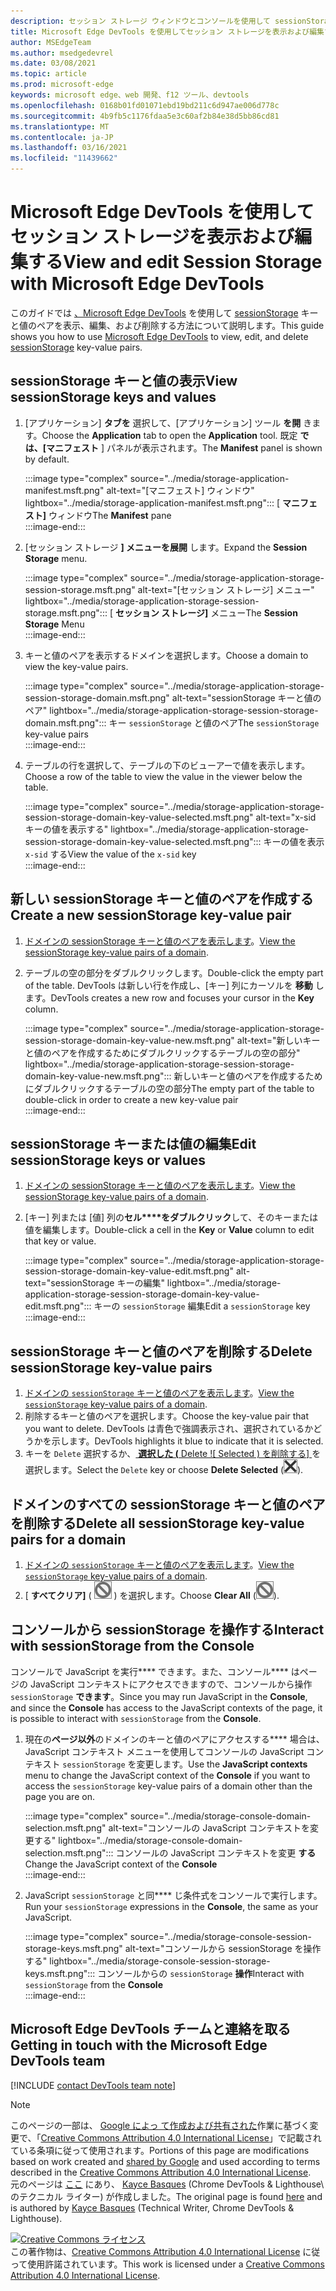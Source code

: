 ```yaml
---
description: セッション ストレージ ウィンドウとコンソールを使用して sessionStorage を表示および編集する方法。
title: Microsoft Edge DevTools を使用してセッション ストレージを表示および編集する
author: MSEdgeTeam
ms.author: msedgedevrel
ms.date: 03/08/2021
ms.topic: article
ms.prod: microsoft-edge
keywords: microsoft edge、web 開発、f12 ツール、devtools
ms.openlocfilehash: 0168b01fd01071ebd19bd211c6d947ae006d778c
ms.sourcegitcommit: 4b9fb5c1176fdaa5e3c60af2b84e38d5bb86cd81
ms.translationtype: MT
ms.contentlocale: ja-JP
ms.lasthandoff: 03/16/2021
ms.locfileid: "11439662"
---
```

<!-- Copyright Kayce Basques 

   Licensed under the Apache License, Version 2.0 (the "License");
   you may not use this file except in compliance with the License.
   You may obtain a copy of the License at

       https://www.apache.org/licenses/LICENSE-2.0

   Unless required by applicable law or agreed to in writing, software
   distributed under the License is distributed on an "AS IS" BASIS,
   WITHOUT WARRANTIES OR CONDITIONS OF ANY KIND, either express or implied.
   See the License for the specific language governing permissions and
   limitations under the License.  -->

# <a name="view-and-edit-session-storage-with-microsoft-edge-devtools"></a><span data-ttu-id="fe509-104">Microsoft Edge DevTools を使用してセッション ストレージを表示および編集する</span><span class="sxs-lookup"><span data-stu-id="fe509-104">View and edit Session Storage with Microsoft Edge DevTools</span></span>  

<span data-ttu-id="fe509-105">このガイドでは [、Microsoft Edge DevTools][MicrosoftEdgeDevTools] を使用して [sessionStorage][MDNSessionStorage] キーと値のペアを表示、編集、および削除する方法について説明します。</span><span class="sxs-lookup"><span data-stu-id="fe509-105">This guide shows you how to use [Microsoft Edge DevTools][MicrosoftEdgeDevTools] to view, edit, and delete [sessionStorage][MDNSessionStorage] key-value pairs.</span></span>  

## <a name="view-sessionstorage-keys-and-values"></a><span data-ttu-id="fe509-106">sessionStorage キーと値の表示</span><span class="sxs-lookup"><span data-stu-id="fe509-106">View sessionStorage keys and values</span></span>  

1.  <span data-ttu-id="fe509-107">[アプリケーション] **タブを** 選択して、[アプリケーション] ツール **を開** きます。</span><span class="sxs-lookup"><span data-stu-id="fe509-107">Choose the **Application** tab to open the **Application** tool.</span></span>  <span data-ttu-id="fe509-108">既定 **では、[マニフェスト** ] パネルが表示されます。</span><span class="sxs-lookup"><span data-stu-id="fe509-108">The **Manifest** panel is shown by default.</span></span>  
    
    :::image type="complex" source="../media/storage-application-manifest.msft.png" alt-text="[マニフェスト] ウィンドウ" lightbox="../media/storage-application-manifest.msft.png":::
       <span data-ttu-id="fe509-110">[ **マニフェスト]** ウィンドウ</span><span class="sxs-lookup"><span data-stu-id="fe509-110">The **Manifest** pane</span></span>  
    :::image-end:::  
    
1.  <span data-ttu-id="fe509-111">[セッション ストレージ **] メニューを展開** します。</span><span class="sxs-lookup"><span data-stu-id="fe509-111">Expand the **Session Storage** menu.</span></span>  
    
    :::image type="complex" source="../media/storage-application-storage-session-storage.msft.png" alt-text="[セッション ストレージ] メニュー" lightbox="../media/storage-application-storage-session-storage.msft.png":::
       <span data-ttu-id="fe509-113">[ **セッション ストレージ]** メニュー</span><span class="sxs-lookup"><span data-stu-id="fe509-113">The **Session Storage** Menu</span></span>  
    :::image-end:::  
    
1.  <span data-ttu-id="fe509-114">キーと値のペアを表示するドメインを選択します。</span><span class="sxs-lookup"><span data-stu-id="fe509-114">Choose a domain to view the key-value pairs.</span></span>  
    
    :::image type="complex" source="../media/storage-application-storage-session-storage-domain.msft.png" alt-text="sessionStorage キーと値のペア" lightbox="../media/storage-application-storage-session-storage-domain.msft.png":::
       <span data-ttu-id="fe509-116">キー `sessionStorage` と値のペア</span><span class="sxs-lookup"><span data-stu-id="fe509-116">The `sessionStorage` key-value pairs</span></span>  
    :::image-end:::  
    
1.  <span data-ttu-id="fe509-117">テーブルの行を選択して、テーブルの下のビューアーで値を表示します。</span><span class="sxs-lookup"><span data-stu-id="fe509-117">Choose a row of the table to view the value in the viewer below the table.</span></span>  
    
    :::image type="complex" source="../media/storage-application-storage-session-storage-domain-key-value-selected.msft.png" alt-text="x-sid キーの値を表示する" lightbox="../media/storage-application-storage-session-storage-domain-key-value-selected.msft.png":::
       <span data-ttu-id="fe509-119">キーの値を表示 `x-sid` する</span><span class="sxs-lookup"><span data-stu-id="fe509-119">View the value of the `x-sid` key</span></span>  
    :::image-end:::  
    
## <a name="create-a-new-sessionstorage-key-value-pair"></a><span data-ttu-id="fe509-120">新しい sessionStorage キーと値のペアを作成する</span><span class="sxs-lookup"><span data-stu-id="fe509-120">Create a new sessionStorage key-value pair</span></span>  

1.  <span data-ttu-id="fe509-121">[ドメインの sessionStorage キーと値のペアを表示します](#view-sessionstorage-keys-and-values)。</span><span class="sxs-lookup"><span data-stu-id="fe509-121">[View the sessionStorage key-value pairs of a domain](#view-sessionstorage-keys-and-values).</span></span>  
1.  <span data-ttu-id="fe509-122">テーブルの空の部分をダブルクリックします。</span><span class="sxs-lookup"><span data-stu-id="fe509-122">Double-click the empty part of the table.</span></span>  <span data-ttu-id="fe509-123">DevTools は新しい行を作成し、[キー] 列にカーソルを **移動** します。</span><span class="sxs-lookup"><span data-stu-id="fe509-123">DevTools creates a new row and focuses your cursor in the **Key** column.</span></span>  
    
    :::image type="complex" source="../media/storage-application-storage-session-storage-domain-key-value-new.msft.png" alt-text="新しいキーと値のペアを作成するためにダブルクリックするテーブルの空の部分" lightbox="../media/storage-application-storage-session-storage-domain-key-value-new.msft.png":::
       <span data-ttu-id="fe509-125">新しいキーと値のペアを作成するためにダブルクリックするテーブルの空の部分</span><span class="sxs-lookup"><span data-stu-id="fe509-125">The empty part of the table to double-click in order to create a new key-value pair</span></span>  
    :::image-end:::  
    
## <a name="edit-sessionstorage-keys-or-values"></a><span data-ttu-id="fe509-126">sessionStorage キーまたは値の編集</span><span class="sxs-lookup"><span data-stu-id="fe509-126">Edit sessionStorage keys or values</span></span>  

1.  <span data-ttu-id="fe509-127">[ドメインの sessionStorage キーと値のペアを表示します](#view-sessionstorage-keys-and-values)。</span><span class="sxs-lookup"><span data-stu-id="fe509-127">[View the sessionStorage key-value pairs of a domain](#view-sessionstorage-keys-and-values).</span></span>  
1.  <span data-ttu-id="fe509-128">[キー] 列または [値] 列の**セル\*\*\*\*をダブルクリック**して、そのキーまたは値を編集します。</span><span class="sxs-lookup"><span data-stu-id="fe509-128">Double-click a cell in the **Key** or **Value** column to edit that key or value.</span></span>  
    
    :::image type="complex" source="../media/storage-application-storage-session-storage-domain-key-value-edit.msft.png" alt-text="sessionStorage キーの編集" lightbox="../media/storage-application-storage-session-storage-domain-key-value-edit.msft.png":::
       <span data-ttu-id="fe509-130">キーの `sessionStorage` 編集</span><span class="sxs-lookup"><span data-stu-id="fe509-130">Edit a `sessionStorage` key</span></span>  
    :::image-end:::  
    
## <a name="delete-sessionstorage-key-value-pairs"></a><span data-ttu-id="fe509-131">sessionStorage キーと値のペアを削除する</span><span class="sxs-lookup"><span data-stu-id="fe509-131">Delete sessionStorage key-value pairs</span></span>  

1.  <span data-ttu-id="fe509-132">[ドメインの `sessionStorage` キーと値のペアを表示します](#view-sessionstorage-keys-and-values)。</span><span class="sxs-lookup"><span data-stu-id="fe509-132">[View the `sessionStorage` key-value pairs of a domain](#view-sessionstorage-keys-and-values).</span></span>  
1.  <span data-ttu-id="fe509-133">削除するキーと値のペアを選択します。</span><span class="sxs-lookup"><span data-stu-id="fe509-133">Choose the key-value pair that you want to delete.</span></span>  <span data-ttu-id="fe509-134">DevTools は青色で強調表示され、選択されているかどうかを示します。</span><span class="sxs-lookup"><span data-stu-id="fe509-134">DevTools highlights it blue to indicate that it is selected.</span></span>  
1.  <span data-ttu-id="fe509-135">キーを `Delete` 選択するか、[ **選択した \(** Delete ![ Selected \) を削除する] ](../media/delete-icon.msft.png) を選択します。</span><span class="sxs-lookup"><span data-stu-id="fe509-135">Select the `Delete` key or choose **Delete Selected** \(![Delete Selected](../media/delete-icon.msft.png)\).</span></span>  
    
## <a name="delete-all-sessionstorage-key-value-pairs-for-a-domain"></a><span data-ttu-id="fe509-136">ドメインのすべての sessionStorage キーと値のペアを削除する</span><span class="sxs-lookup"><span data-stu-id="fe509-136">Delete all sessionStorage key-value pairs for a domain</span></span>  

1.  <span data-ttu-id="fe509-137">[ドメインの `sessionStorage` キーと値のペアを表示します](#view-sessionstorage-keys-and-values)。</span><span class="sxs-lookup"><span data-stu-id="fe509-137">[View the `sessionStorage` key-value pairs of a domain](#view-sessionstorage-keys-and-values).</span></span>  
1.  <span data-ttu-id="fe509-138">[ **すべてクリア]** \( ![ Clear All ](../media/clear-icon.msft.png) \) を選択します。</span><span class="sxs-lookup"><span data-stu-id="fe509-138">Choose **Clear All** \(![Clear All](../media/clear-icon.msft.png)\).</span></span>  
    
## <a name="interact-with-sessionstorage-from-the-console"></a><span data-ttu-id="fe509-139">コンソールから sessionStorage を操作する</span><span class="sxs-lookup"><span data-stu-id="fe509-139">Interact with sessionStorage from the Console</span></span>  

<span data-ttu-id="fe509-140">コンソールで JavaScript を実行\*\*\*\* できます。また、コンソール\*\*\*\* はページの JavaScript コンテキストにアクセスできますので、コンソールから操作 `sessionStorage` **できます**。</span><span class="sxs-lookup"><span data-stu-id="fe509-140">Since you may run JavaScript in the **Console**, and since the **Console** has access to the JavaScript contexts of the page, it is possible to interact with `sessionStorage` from the **Console**.</span></span>  

1.  <span data-ttu-id="fe509-141">現在の**ページ以外**のドメインのキーと値のペアにアクセスする\*\*\*\* 場合は、JavaScript コンテキスト メニューを使用してコンソールの JavaScript コンテキスト `sessionStorage` を変更します。</span><span class="sxs-lookup"><span data-stu-id="fe509-141">Use the **JavaScript contexts** menu to change the JavaScript context of the **Console** if you want to access the `sessionStorage` key-value pairs of a domain other than the page you are on.</span></span>  
    
    :::image type="complex" source="../media/storage-console-domain-selection.msft.png" alt-text="コンソールの JavaScript コンテキストを変更する" lightbox="../media/storage-console-domain-selection.msft.png":::
       <span data-ttu-id="fe509-143">コンソールの JavaScript コンテキストを変更 **する**</span><span class="sxs-lookup"><span data-stu-id="fe509-143">Change the JavaScript context of the **Console**</span></span>  
    :::image-end:::  
    
1.  <span data-ttu-id="fe509-144">JavaScript `sessionStorage` と同\*\*\*\* じ条件式をコンソールで実行します。</span><span class="sxs-lookup"><span data-stu-id="fe509-144">Run your `sessionStorage` expressions in the **Console**, the same as your JavaScript.</span></span>  
    
    :::image type="complex" source="../media/storage-console-session-storage-keys.msft.png" alt-text="コンソールから sessionStorage を操作する" lightbox="../media/storage-console-session-storage-keys.msft.png":::
       <span data-ttu-id="fe509-146">コンソールからの `sessionStorage` **操作**</span><span class="sxs-lookup"><span data-stu-id="fe509-146">Interact with `sessionStorage` from the **Console**</span></span>  
    :::image-end:::  
    
## <a name="getting-in-touch-with-the-microsoft-edge-devtools-team"></a><span data-ttu-id="fe509-147">Microsoft Edge DevTools チームと連絡を取る</span><span class="sxs-lookup"><span data-stu-id="fe509-147">Getting in touch with the Microsoft Edge DevTools team</span></span>  

[!INCLUDE [contact DevTools team note](../includes/contact-devtools-team-note.md)]  

<!-- links -->  

[MicrosoftEdgeDevTools]: ../../devtools-guide-chromium/index.md "Microsoft Edge (クロム) 開発者向け|Microsoft Docs"  

[MDNSessionStorage]: https://developer.mozilla.org/docs/Web/API/Window/sessionStorage "Window.sessionStorage |MDN"  

> [!NOTE]
> <span data-ttu-id="fe509-150">このページの一部は、 [Google によっ て作成および共有された][GoogleSitePolicies]作業に基づく変更で、「[Creative Commons Attribution 4.0 International License][CCA4IL]」で記載されている条項に従って使用されます。</span><span class="sxs-lookup"><span data-stu-id="fe509-150">Portions of this page are modifications based on work created and [shared by Google][GoogleSitePolicies] and used according to terms described in the [Creative Commons Attribution 4.0 International License][CCA4IL].</span></span>  
> <span data-ttu-id="fe509-151">元のページは [ここ](https://developers.google.com/web/tools/chrome-devtools/storage/sessionstorage) にあり、 [Kayce Basques][KayceBasques] \(Chrome DevTools \& Lighthouse\ のテクニカル ライター) が作成しました。</span><span class="sxs-lookup"><span data-stu-id="fe509-151">The original page is found [here](https://developers.google.com/web/tools/chrome-devtools/storage/sessionstorage) and is authored by [Kayce Basques][KayceBasques] \(Technical Writer, Chrome DevTools \& Lighthouse\).</span></span>  

[![Creative Commons ライセンス][CCby4Image]][CCA4IL]  
<span data-ttu-id="fe509-153">この著作物は、[Creative Commons Attribution 4.0 International License][CCA4IL] に従って使用許諾されています。</span><span class="sxs-lookup"><span data-stu-id="fe509-153">This work is licensed under a [Creative Commons Attribution 4.0 International License][CCA4IL].</span></span>  

[CCA4IL]: https://creativecommons.org/licenses/by/4.0  
[CCby4Image]: https://i.creativecommons.org/l/by/4.0/88x31.png  
[GoogleSitePolicies]: https://developers.google.com/terms/site-policies  
[KayceBasques]: https://developers.google.com/web/resources/contributors/kaycebasques  
